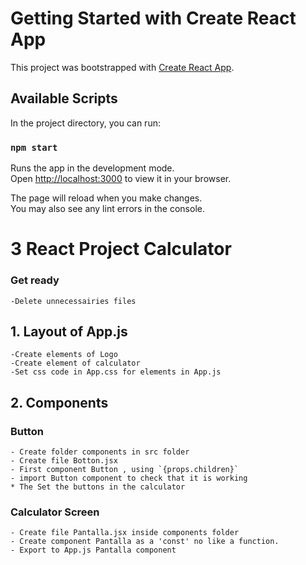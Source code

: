 # Getting Started with Create React App

This project was bootstrapped with [Create React App](https://github.com/facebook/create-react-app).

## Available Scripts

In the project directory, you can run:

### `npm start`

Runs the app in the development mode.\
Open [http://localhost:3000](http://localhost:3000) to view it in your browser.

The page will reload when you make changes.\
You may also see any lint errors in the console.

# 3 React Project Calculator

### Get ready
    -Delete unnecessairies files

## 1. Layout of App.js
    -Create elements of Logo
    -Create element of calculator
    -Set css code in App.css for elements in App.js

## 2. Components   
   ### Button    
    - Create folder components in src folder
    - Create file Botton.jsx
    - First component Button , using `{props.children}`
    - import Button component to check that it is working  
    * The Set the buttons in the calculator
  ### Calculator Screen
    - Create file Pantalla.jsx inside components folder
    - Create component Pantalla as a 'const' no like a function. 
    - Export to App.js Pantalla component  
